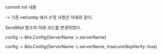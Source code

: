 commit init 내용

-> 기존 net/smtp 에서 수정 사항은 아래와 같다.

SendMail 함수의 아래 코드를 변경하였다.

config := &tls.Config{ServerName: c.serverName}

config := &tls.Config{ServerName: c.serverName, InsecureSkipVerify: true}
